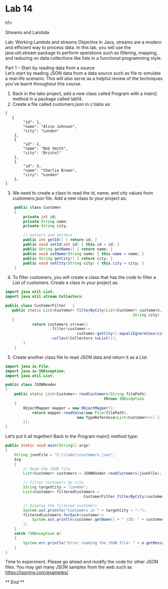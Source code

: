 <h1>Lab 14</h1>h1>

Streams and Lambda
 
Lab: Working Lambda and streams
Objective 
In Java, streams are a modern and efficient way to process data. In this lab, you will use the java.util.stream package to perform operations such as filtering, mapping, and reducing on data collections like lists in a functional programming style.

Part 1 – Start by reading data from a source  
Let’s start by reading JSON data from a data source such as file to simulate a real-life scenario. This will also serve as a helpful review of the techniques you've learnt throughout this course.
1. Back in the labs project, add a new class called Program with a main() method in a package called lab14.
2. Create a file called customers.json in c:\labs as:
   
```
[
   {
        "id": 1,
        "name": "Alice Johnson",
        "city": "London"
    },
    {
        "id": 2,
        "name": "Bob Smith",
        "city": "Bristol"
    },
    {
        "id": 3,
        "name": "Charlie Brown",
        "city": "London"
    },
]
```

3. We need to create a class to read the id, name, and city values from customers.json file. Add a new class to your project as:

```java
    public class Customer
    {
        private int id;
        private String name;
        private String city;

        // Getters and Setters
        public int getId() { return id; }
        public void setId(int id) { this.id = id; }
        public String getName() { return name; }
        public void setName(String name) { this.name = name; }
        public String getCity() { return city; }
        public void setCity(String city) { this.city = city; }
    }
```

4. To filter customers, you will create a class that has the code to filter a List of customers. Create a class in your project as:

```java
import java.util.List;
import java.util.stream.Collectors;

public class CustomerFilter   {
   public static List<Customer> filterByCity(List<Customer> customers,  
                                                         String city)
   {
            return customers.stream()
                    .filter(customer-> 
                                customer.getCity().equalsIgnoreCase(city))
                    .collect(Collectors.toList());
        }
    }
```

5. Create another class file to read JSON data and return it as a List<Customer>.

```java
import java.io.File;
import java.io.IOException;
import java.util.List;

public class JSONReader
{
    public static List<Customer> readCustomers(String filePath) 
                                            throws IOException
    {
        ObjectMapper mapper = new ObjectMapper();
	        return mapper.readValue(new File(filePath),        
                                new TypeReference<List<Customer>>() {
	    });
}
```

Let’s put it all together!
Back in the Program main() method type:

```java
public static void main(String[] args)
{
    String jsonFile = "C:\\labs\\customers.json";
    try
    {
        // Read the JSON file
        List<Customer> customers = JSONReader.readCustomers(jsonFile);

        // Filter customers by city
        String targetCity = "London";
        List<Customer> filteredCustomers = 
                                   CustomerFilter.filterByCity(customers, targetCity);

        // Display the filtered customers
        System.out.println("Customers in " + targetCity + ":");
        filteredCustomers.forEach(customer->
            System.out.println(customer.getName() + " (ID: " + customer.getId() + ")")
        );
    }
    catch (IOException e)
    {
        System.err.println("Error reading the JSON file: " + e.getMessage());
    }
}
```
Time to experiment. Please go ahead and modify the code for other JSON files. You may get many JSON samples from the web such as https://jsoning.com/examples/.

** End **
 



